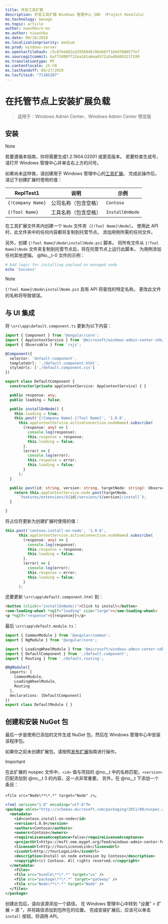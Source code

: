 ```yaml
---
title: 开发工具扩展
description: 开发工具扩展 Windows 管理中心 SDK （Project Honolulu）
ms.technology: manage
ms.topic: article
author: nwashburn-ms
ms.author: niwashbu
ms.date: 09/18/2018
ms.localizationpriority: medium
ms.prod: windows-server
ms.openlocfilehash: c5c87be882a32958946198eb6ff1b9d7000577e7
ms.sourcegitcommit: 6aff3d88ff22ea141a6ea6572a5ad8dd6321f199
ms.translationtype: MT
ms.contentlocale: zh-CN
ms.lasthandoff: 09/27/2019
ms.locfileid: "71385287"
---
```

# <a name="install-extension-payload-on-a-managed-node"></a>在托管节点上安装扩展负载

>适用于：Windows Admin Center、Windows Admin Center 预览版

## <a name="setup"></a>安装
> [!NOTE]
> 若要遵循本指南，你将需要生成1.2.1904.02001 或更高版本。 若要检查生成号，请打开 Windows 管理中心并单击右上方的问号。

如果尚未这样做，请创建用于 Windows 管理中心的[工具扩展](../develop-tool.md)。 完成此操作后，请记下创建扩展时使用的值：

| ReplTest1 | 说明 | 示例 |
| ----- | ----------- | ------- |
| ```{!Company Name}``` | 公司名称（包含空格） | ```Contoso``` |
| ```{!Tool Name}``` | 工具名称（包含空格） | ```InstallOnNode``` |

在工具扩展文件夹内创建一个 ```Node``` 文件夹（```{!Tool Name}\Node```）。 使用此 API 时，此文件夹中的任何内容都将复制到托管节点。 添加用例所需的任何文件。 

另外，创建 ```{!Tool Name}\Node\installNode.ps1``` 脚本。 将所有文件从 ```{!Tool Name}\Node``` 文件夹复制到托管节点后，将在托管节点上运行此脚本。 为用例添加任何其他逻辑。 @No__t-0 文件的示例：

``` ps1
# Add logic for installing payload on managed node
echo 'Success'
```

> [!NOTE]
> ```{!Tool Name}\Node\installNode.ps1``` 具有 API 将查找的特定名称。 更改此文件的名称将导致错误。


## <a name="integration-with-ui"></a>与 UI 集成

将 ```\src\app\default.component.ts``` 更新为以下内容：

``` ts
import { Component } from '@angular/core';
import { AppContextService } from '@microsoft/windows-admin-center-sdk/angular';
import { Observable } from 'rxjs';

@Component({
  selector: 'default-component',
  templateUrl: './default.component.html',
  styleUrls: ['./default.component.css']
})

export class DefaultComponent {
  constructor(private appContextService: AppContextService) { }

  public response: any;
  public loading = false;

  public installOnNode() {
    this.loading = true;
    this.post('{!Company Name}.{!Tool Name}', '1.0.0',
      this.appContextService.activeConnection.nodeName).subscribe(
        (response: any) => {
          console.log(response);
          this.response = response;
          this.loading = false;
        },
        (error) => {
          console.log(error);
          this.response = error;
          this.loading = false;
        }
      );
  }

  public post(id: string, version: string, targetNode: string): Observable<any> {
    return this.appContextService.node.post(targetNode,
      `features/extensions/${id}/versions/${version}/install`);
  }

}
```
将占位符更新为创建扩展时使用的值：
``` ts
this.post('contoso.install-on-node', '1.0.0',
      this.appContextService.activeConnection.nodeName).subscribe(
        (response: any) => {
          console.log(response);
          this.response = response;
          this.loading = false;
        },
        (error) => {
          console.log(error);
          this.response = error;
          this.loading = false;
        }
      );
```

还要更新 ```\src\app\default.component.html``` 到：
``` html
<button (click)="installOnNode()">Click to install</button>
<sme-loading-wheel *ngIf="loading" size="large"></sme-loading-wheel>
<p *ngIf="response">{{response}}</p>
```
最后 ```\src\app\default.module.ts```：
``` ts
import { CommonModule } from '@angular/common';
import { NgModule } from '@angular/core';

import { LoadingWheelModule } from '@microsoft/windows-admin-center-sdk/angular';
import { DefaultComponent } from './default.component';
import { Routing } from './default.routing';

@NgModule({
  imports: [
    CommonModule,
    LoadingWheelModule,
    Routing
  ],
  declarations: [DefaultComponent]
})
export class DefaultModule { }

```

## <a name="creating-and-installing-a-nuget-package"></a>创建和安装 NuGet 包

最后一步是使用已添加的文件生成 NuGet 包，然后在 Windows 管理中心中安装该程序包。

如果你之前未创建扩展包，请按照[发布扩展](../publish-extensions.md)指南进行操作。 
> [!IMPORTANT]
> 在此扩展的 nuspec 文件中，```<id>``` 值与项目的 @no__t 中的名称匹配，```<version>``` 匹配添加到 @no__t 3 的内容，这一点非常重要。 另外，在 @no__t 下添加一个条目： 
> 
> ```<file src="Node\**\*.*" target="Node" />```。

``` xml
<?xml version="1.0" encoding="utf-8"?>
<package xmlns="http://schemas.microsoft.com/packaging/2011/08/nuspec.xsd">
  <metadata>
    <id>contoso.install-on-node</id>
    <version>1.0.0</version>
    <authors>Contoso</authors>
    <owners>Contoso</owners>
    <requireLicenseAcceptance>false</requireLicenseAcceptance>
    <projectUrl>https://msft-sme.myget.org/feed/windows-admin-center-feed/package/nuget/contoso.sme.install-on-node-extension</projectUrl>
    <licenseUrl>http://YourLicenseLink</licenseUrl>
    <iconUrl>http://YourLogoLink</iconUrl>
    <description>Install on node extension by Contoso</description>
    <copyright>(c) Contoso. All rights reserved.</copyright> 
  </metadata>
    <files>
    <file src="bundle\**\*.*" target="ux" />
    <file src="package\**\*.*" target="gateway" />
    <file src="Node\**\*.*" target="Node" />
  </files>
</package>
```

创建此包后，请向该源添加一个路径。 在 Windows 管理中心中转到 "设置" > 扩展 > 源 "，并将路径添加到包所在的位置。 完成安装扩展后，应该可以单击 ```install``` 按钮，将调用 API。  